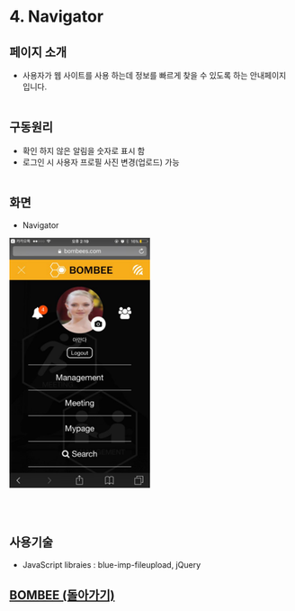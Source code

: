 # 4. Navigator

## 페이지 소개
* 사용자가 웹 사이트를 사용 하는데 정보를 빠르게 찾을 수 있도록 하는 안내페이지입니다.
<br><br>
## 구동원리
* 확인 하지 않은 알림을 숫자로 표시 함
* 로그인 시 사용자 프로필 사진 변경(업로드) 가능
<br><br>
## 화면
- Navigator

<img src="../Image/네비게이터.jpg" width="250">

<br><br>
## 사용기술
* JavaScript libraies : blue-imp-fileupload, jQuery<br>

## [BOMBEE (돌아가기)](../../README.md)<br>
